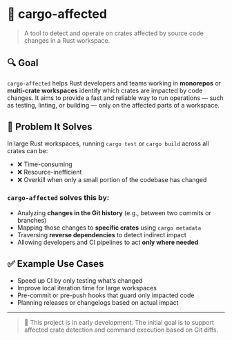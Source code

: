 # 🧠 cargo-affected

> A tool to detect and operate on crates affected by source code changes in a Rust workspace.

## 🔍 Goal

`cargo-affected` helps Rust developers and teams working in **monorepos** or **multi-crate workspaces** identify which crates are impacted by code changes. It aims to provide a fast and reliable way to run operations — such as testing, linting, or building — only on the affected parts of a workspace.

## 🧩 Problem It Solves

In large Rust workspaces, running `cargo test` or `cargo build` across all crates can be:
- ❌ Time-consuming
- ❌ Resource-inefficient
- ❌ Overkill when only a small portion of the codebase has changed

### `cargo-affected` solves this by:
- Analyzing **changes in the Git history** (e.g., between two commits or branches)
- Mapping those changes to **specific crates** using `cargo metadata`
- Traversing **reverse dependencies** to detect indirect impact
- Allowing developers and CI pipelines to act **only where needed**

## ✅ Example Use Cases

- Speed up CI by only testing what’s changed
- Improve local iteration time for large workspaces
- Pre-commit or pre-push hooks that guard only impacted code
- Planning releases or changelogs based on actual impact

---

> 🚧 This project is in early development. The initial goal is to support affected crate detection and command execution based on Git diffs.
